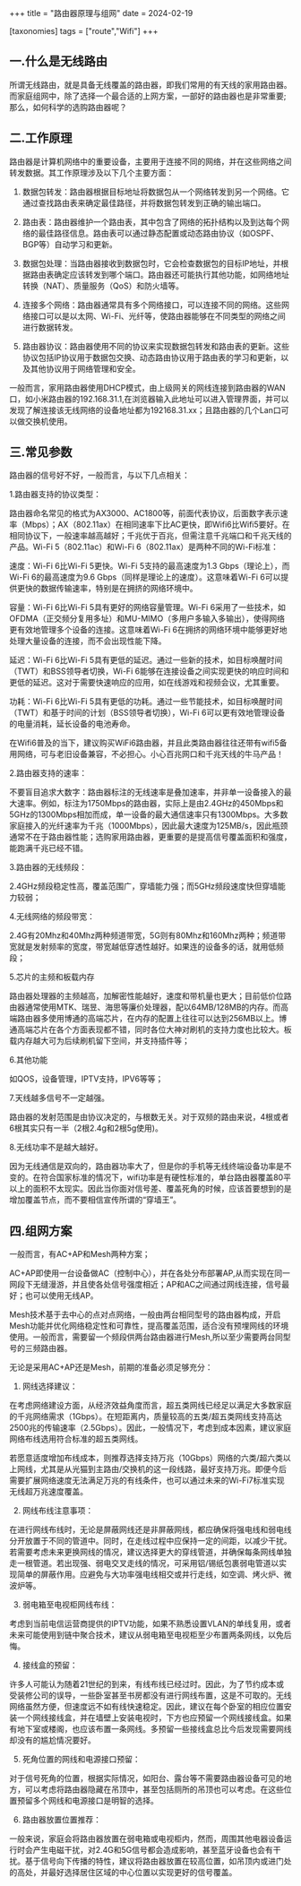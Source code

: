 +++
title = "路由器原理与组网"
date = 2024-02-19

[taxonomies]
tags = ["route","Wifi"]
+++

## 一.什么是无线路由
所谓无线路由，就是具备无线覆盖的路由器，即我们常用的有天线的家用路由器。而家庭组网中，除了选择一个最合适的上网方案，一部好的路由器也是非常重要;那么，如何科学的选购路由器呢？
<!-- more -->
## 二.工作原理
路由器是计算机网络中的重要设备，主要用于连接不同的网络，并在这些网络之间转发数据。其工作原理涉及以下几个主要方面：

1. 数据包转发：路由器根据目标地址将数据包从一个网络转发到另一个网络。它通过查找路由表来确定最佳路径，并将数据包转发到正确的输出端口。

2. 路由表：路由器维护一个路由表，其中包含了网络的拓扑结构以及到达每个网络的最佳路径信息。路由表可以通过静态配置或动态路由协议（如OSPF、BGP等）自动学习和更新。

3. 数据包处理：当路由器接收到数据包时，它会检查数据包的目标IP地址，并根据路由表确定应该转发到哪个端口。路由器还可能执行其他功能，如网络地址转换（NAT）、质量服务（QoS）和防火墙等。

4. 连接多个网络：路由器通常具有多个网络接口，可以连接不同的网络。这些网络接口可以是以太网、Wi-Fi、光纤等，使路由器能够在不同类型的网络之间进行数据转发。

5. 路由器协议：路由器使用不同的协议来实现数据包转发和路由表的更新。这些协议包括IP协议用于数据包交换、动态路由协议用于路由表的学习和更新，以及其他协议用于网络管理和安全。

一般而言，家用路由器使用DHCP模式，由上级网关的网线连接到路由器的WAN口，如小米路由器的192.168.31.1,在浏览器输入此地址可以进入管理界面，并可以发现了解连接该无线网络的设备地址都为192168.31.xx；且路由器的几个Lan口可以做交换机使用。

## 三.常见参数
路由器的信号好不好，一般而言，与以下几点相关：

1.路由器支持的协议类型：

路由器命名常见的格式为AX3000、AC1800等，前面代表协议，后面数字表示速率（Mbps）；AX（802.11ax）在相同速率下比AC更快，即Wifi6比Wifi5要好。在相同协议下，一般速率越高越好；千兆优于百兆，但需注意千兆端口和千兆天线的产品。Wi-Fi 5（802.11ac）和Wi-Fi 6（802.11ax）是两种不同的Wi-Fi标准：

速度：Wi-Fi 6比Wi-Fi 5更快。Wi-Fi 5支持的最高速度为1.3 Gbps（理论上），而Wi-Fi 6的最高速度为9.6 Gbps（同样是理论上的速度）。这意味着Wi-Fi 6可以提供更快的数据传输速率，特别是在拥挤的网络环境中。

容量：Wi-Fi 6比Wi-Fi 5具有更好的网络容量管理。Wi-Fi 6采用了一些技术，如OFDMA（正交频分复用多址）和MU-MIMO（多用户多输入多输出），使得网络更有效地管理多个设备的连接。这意味着Wi-Fi 6在拥挤的网络环境中能够更好地处理大量设备的连接，而不会出现性能下降。

延迟：Wi-Fi 6比Wi-Fi 5具有更低的延迟。通过一些新的技术，如目标唤醒时间（TWT）和BSS领导者切换，Wi-Fi 6能够在连接设备之间实现更快的响应时间和更低的延迟。这对于需要快速响应的应用，如在线游戏和视频会议，尤其重要。

功耗：Wi-Fi 6比Wi-Fi 5具有更低的功耗。通过一些节能技术，如目标唤醒时间（TWT）和基于时间的计划（BSS领导者切换），Wi-Fi 6可以更有效地管理设备的电量消耗，延长设备的电池寿命。

在Wifi6普及的当下，建议购买WiFi6路由器，并且此类路由器往往还带有wifi5备用网络，可与老旧设备兼容，不必担心。小心百兆网口和千兆天线的牛马产品！

2.路由器支持的速率：

不要盲目追求大数字：路由器标注的无线速率是叠加速率，并非单一设备接入的最大速率。例如，标注为1750Mbps的路由器，实际上是由2.4GHz的450Mbps和5GHz的1300Mbps相加而成，单一设备的最大通信速率只有1300Mbps。大多数家庭接入的光纤速率为千兆（1000Mbps），因此最大速度为125MB/s，因此瓶颈通常不在于路由器性能；选购家用路由器，更重要的是提高信号覆盖面积和强度，能跑满千兆已经不错。

3.路由器的无线频段：

2.4GHz频段稳定性高，覆盖范围广，穿墙能力强；而5GHz频段速度快但穿墙能力较弱；

4.无线网络的频段带宽：

2.4G有20Mhz和40Mhz两种频道带宽，5G则有80Mhz和160Mhz两种；频道带宽就是发射频率的宽度，带宽越低穿透性越好。如果连的设备多的话，就用低频段；

5.芯片的主频和板载内存

路由器处理器的主频越高，加解密性能越好，速度和带机量也更大；目前低价位路由器通常使用MTK、瑞昱、海思等廉价处理器，配以64MB/128MB的内存。而高端路由器多使用博通的高端芯片，在内存的配置上往往可以达到256MB以上。博通高端芯片在各个方面表现都不错，同时各位大神对刷机的支持力度也比较大。板载内存越大可为后续刷机留下空间，并支持插件等；

6.其他功能

如QOS，设备管理，IPTV支持，IPV6等等；

7.天线越多信号不一定越强。

路由器的发射范围是由协议决定的，与根数无关。对于双频的路由来说，4根或者6根其实只有一半（2根2.4g和2根5g使用)。

8.无线功率不是越大越好。

因为无线通信是双向的，路由器功率大了，但是你的手机等无线终端设备功率是不变的。在符合国家标准的情况下，wifi功率是有硬性标准的，单台路由器覆盖80平以上的面积不太现实。因此当你面对信号差、覆盖死角的时候，应该首要想到的是增加覆盖节点，而不要相信宣传所谓的“穿墙王”。

## 四.组网方案
一般而言，有AC+AP和Mesh两种方案；

AC+AP即使用一台设备做AC（控制中心），并在各处分布部署AP,从而实现在同一网段下无缝漫游，并且使各处信号强度相近；AP和AC之间通过网线连接，信号最好；也可以使用无线AP。

Mesh技术基于去中心的点对点网络，一般由两台相同型号的路由器构成，开启Mesh功能并优化网络稳定性和可靠性，提高覆盖范围，适合没有预埋网线的环境使用。一般而言，需要留一个频段供两台路由器进行Mesh,所以至少需要两台同型号的三频路由器。

无论是采用AC+AP还是Mesh，前期的准备必须足够充分：

1. 网线选择建议：

在考虑网络建设方面，从经济效益角度而言，超五类网线已经足以满足大多数家庭的千兆网络需求（1Gbps）。在短距离内，质量较高的五类/超五类网线支持高达2500兆的传输速率（2.5Gbps）。因此，一般情况下，考虑到成本因素，建议家庭网络布线选用符合标准的超五类网线。

若愿意适度增加布线成本，则推荐选择支持万兆（10Gbps）网络的六类/超六类以上网线，尤其是从光猫到主路由/交换机的这一段线路，最好支持万兆。即便今后需要扩展网络速度无法满足万兆的有线条件，也可以通过未来的Wi-Fi7标准实现无线超万兆速度覆盖。

2. 网线布线注意事项：

在进行网线布线时，无论是屏蔽网线还是非屏蔽网线，都应确保将强电线和弱电线分开放置于不同的管道中。同时，在走线过程中应保持一定的间距，以减少干扰。若需要考虑未来更换网线的情况，建议选择更大的穿线管道，并确保每条网线单独走一根管道。若出现强、弱电交叉走线的情况，可采用铝/锡纸包裹弱电管道以实现简单的屏蔽作用。应避免与大功率强电线相交或并行走线，如空调、烤火炉、微波炉等。

3. 弱电箱至电视柜网线布线：

考虑到当前电信运营商提供的IPTV功能，如果不熟悉设置VLAN的单线复用，或者未来可能使用到链中聚合技术，建议从弱电箱至电视柜至少布置两条网线，以免后悔。

4. 接线盒的预留：

许多人可能认为随着21世纪的到来，有线布线已经过时。因此，为了节约成本或受装修公司的误导，一些卧室甚至书房都没有进行网线布置，这是不可取的。无线网络虽然方便，但速度远不如有线快速稳定。因此，建议在每个卧室的相应位置安装一个网线接线盒，并在墙壁上安装电视时，下方也应预留一个网线接线盒。如果有地下室或楼阁，也应该布置一条网线。多预留一些接线盒总比今后发现需要网线却没有的尴尬情况要好。

5. 死角位置的网线和电源接口预留：

对于信号死角的位置，根据实际情况，如阳台、露台等不需要路由器设备可见的地方，可以考虑将路由器隐藏在吊顶中，甚至包括厕所的吊顶也可以考虑。在这些位置预留多个网线和电源接口是明智的选择。

6. 路由器放置位置推荐：

一般来说，家庭会将路由器放置在弱电箱或电视柜内，然而，周围其他电器设备运行时会产生电磁干扰，对2.4G和5G信号都会造成影响，甚至蓝牙设备也会有干扰。基于信号向下传播的特性，建议将路由器放置在较高位置，如吊顶内或进门处的高处，并最好选择居住区域的中心位置以实现更好的信号覆盖。